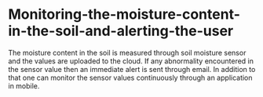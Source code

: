 # Monitoring-the-moisture-content-in-the-soil-and-alerting-the-user

The moisture content in the soil is measured through soil moisture sensor and the values are uploaded to the cloud. If any abnormality encountered in the sensor value then an immediate alert is sent through email. In addition to that one can monitor the sensor values continuously through an  application in mobile.
